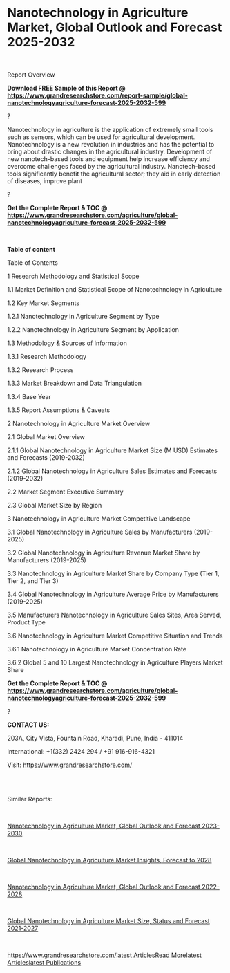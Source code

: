 <h1>Nanotechnology in Agriculture Market, Global Outlook and Forecast 2025-2032</h1><br/><p>Report Overview</p>
 
 
 
 <div><b>Download FREE Sample of this Report @ <a href="https://www.grandresearchstore.com/report-sample/global-nanotechnologyagriculture-forecast-2025-2032-599">https://www.grandresearchstore.com/report-sample/global-nanotechnologyagriculture-forecast-2025-2032-599</a></b></div>
 
 
 
 <p>? </p>
 
 
 
 <p>Nanotechnology in agriculture is the application of extremely small tools such as sensors, which can be used for agricultural development. Nanotechnology is a new revolution in industries and has the potential to bring about drastic changes in the agricultural industry. Development of new nanotech-based tools and equipment help increase efficiency and overcome challenges faced by the agricultural industry. Nanotech-based tools significantly benefit the agricultural sector; they aid in early detection of diseases, improve plant</p>
 
 
 
 <p>? </p>
 
 
 
 <div><b>Get the Complete Report & TOC @ <a href="https://www.grandresearchstore.com/agriculture/global-nanotechnologyagriculture-forecast-2025-2032-599">https://www.grandresearchstore.com/agriculture/global-nanotechnologyagriculture-forecast-2025-2032-599</a></b></div>
 
 
 
 <p><br />
 
 <b>Table of content</b></p>
 
 
 
 <p>Table of Contents<br />
 
 1 Research Methodology and Statistical Scope<br />
 
 1.1 Market Definition and Statistical Scope of Nanotechnology in Agriculture<br />
 
 1.2 Key Market Segments<br />
 
 1.2.1 Nanotechnology in Agriculture Segment by Type<br />
 
 1.2.2 Nanotechnology in Agriculture Segment by Application<br />
 
 1.3 Methodology & Sources of Information<br />
 
 1.3.1 Research Methodology<br />
 
 1.3.2 Research Process<br />
 
 1.3.3 Market Breakdown and Data Triangulation<br />
 
 1.3.4 Base Year<br />
 
 1.3.5 Report Assumptions & Caveats<br />
 
 2 Nanotechnology in Agriculture Market Overview<br />
 
 2.1 Global Market Overview<br />
 
 2.1.1 Global Nanotechnology in Agriculture Market Size (M USD) Estimates and Forecasts (2019-2032)<br />
 
 2.1.2 Global Nanotechnology in Agriculture Sales Estimates and Forecasts (2019-2032)<br />
 
 2.2 Market Segment Executive Summary<br />
 
 2.3 Global Market Size by Region<br />
 
 3 Nanotechnology in Agriculture Market Competitive Landscape<br />
 
 3.1 Global Nanotechnology in Agriculture Sales by Manufacturers (2019-2025)<br />
 
 3.2 Global Nanotechnology in Agriculture Revenue Market Share by Manufacturers (2019-2025)<br />
 
 3.3 Nanotechnology in Agriculture Market Share by Company Type (Tier 1, Tier 2, and Tier 3)<br />
 
 3.4 Global Nanotechnology in Agriculture Average Price by Manufacturers (2019-2025)<br />
 
 3.5 Manufacturers Nanotechnology in Agriculture Sales Sites, Area Served, Product Type<br />
 
 3.6 Nanotechnology in Agriculture Market Competitive Situation and Trends<br />
 
 3.6.1 Nanotechnology in Agriculture Market Concentration Rate<br />
 
 3.6.2 Global 5 and 10 Largest Nanotechnology in Agriculture Players Market Share</p>
 
 
 
 <div><b>Get the Complete Report & TOC @ <a href="https://www.grandresearchstore.com/agriculture/global-nanotechnologyagriculture-forecast-2025-2032-599">https://www.grandresearchstore.com/agriculture/global-nanotechnologyagriculture-forecast-2025-2032-599</a></b></div>
 
 
 
 <p>? </p>
 
 
 
 <p><b>CONTACT US:</b><br />
 
 203A, City Vista, Fountain Road, Kharadi, Pune, India - 411014<br />
 
 International: +1(332) 2424 294 / +91 916-916-4321<br />
 
 Visit: <a href="https://www.grandresearchstore.com/">https://www.grandresearchstore.com/</a><br />
 
 <br />
 
 <br />
 
 Similar Reports:<br />
 
 <br />
 
 <a href="https://www.grandresearchstore.com/agriculture/global-nanotechnologyagriculture-forecast-2023-2030-815">Nanotechnology in Agriculture Market, Global Outlook and Forecast 2023-2030</a><br />
 
 <br />
 
 <a href="https://www.grandresearchstore.com/agriculture/global-nanotechnologyagriculture-2028-895">Global Nanotechnology in Agriculture Market Insights, Forecast to 2028</a><br />
 
 <br />
 
 <a href="https://www.grandresearchstore.com/agriculture/global-nanotechnologyagriculture-forecast-2022-2028-643">Nanotechnology in Agriculture Market, Global Outlook and Forecast 2022-2028</a><br />
 
 <br />
 
 <a href="https://www.grandresearchstore.com/agriculture/global-nanotechnologyagriculture-2021-2027-515">Global Nanotechnology in Agriculture Market Size, Status and Forecast 2021-2027</a><br />
 
 <br />
 
 <a href="https://gyeongbokgung.com">https://www.grandresearchstore.com/</a><a href="https://hallyeomaritime.com">latest Articles</a><a href="https://jingwansa.com">Read More</a><a href="https://nguoiviet.jp/">latest Articles</a><a href="https://www.intelmarketresearch.com/">latest Publications</a></p>